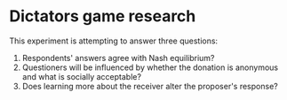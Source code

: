 # Dictators game research
This experiment is attempting to answer three questions: 
1. Respondents' answers agree with Nash equilibrium? 
2. Questioners will be influenced by whether the donation is anonymous and what is socially acceptable? 
3. Does learning more about the receiver alter the proposer's response?
